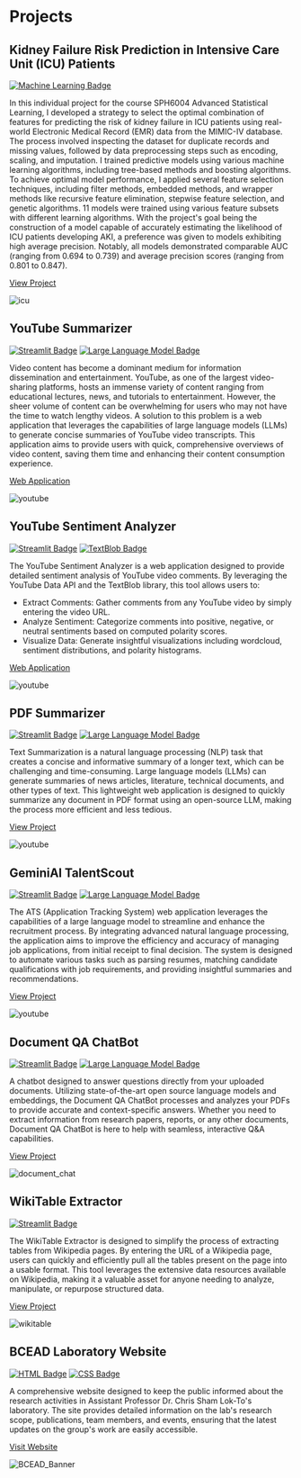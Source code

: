 # Projects

<!-- ![banner](/assets/img/profile_banner.jpg) -->

## Kidney Failure Risk Prediction in Intensive Care Unit (ICU) Patients

<td>
  <a href=' '><img src="https://img.shields.io/badge/Machine Learning-green" alt="Machine Learning Badge"></a>
</td>

In this individual project for the course SPH6004 Advanced Statistical Learning, I developed a strategy to select the optimal combination of features for predicting the risk of kidney failure in ICU patients using real-world Electronic Medical Record (EMR) data from the MIMIC-IV database. The process involved inspecting the dataset for duplicate records and missing values, followed by data preprocessing steps such as encoding, scaling, and imputation. I trained predictive models using various machine learning algorithms, including tree-based methods and boosting algorithms. To achieve optimal model performance, I applied several feature selection techniques, including filter methods, embedded methods, and wrapper methods like recursive feature elimination, stepwise feature selection, and genetic algorithms. 11 models were trained using various feature subsets with different learning algorithms. With the project's goal being the construction of a model capable of accurately estimating the likelihood of ICU patients developing AKI, a preference was given to models exhibiting high average precision. Notably, all models demonstrated comparable AUC (ranging from 0.694 to 0.739) and average precision scores (ranging from 0.801 to 0.847).

<a href="https://github.com/shihjen/AKI_Prediction_ICU_Patients" class="button-link">View Project</a>

![icu](/assets/img/icu.jpg)


## YouTube Summarizer

<td>
  <a href=' '><img src="https://img.shields.io/badge/Streamlit-red" alt="Streamlit Badge"></a>
  <a href=' '><img src="https://img.shields.io/badge/Large Language Model-purple" alt="Large Language Model Badge"></a> 
</td>

Video content has become a dominant medium for information dissemination and entertainment. YouTube, as one of the largest video-sharing platforms, hosts an immense variety of content ranging from educational lectures, news, and tutorials to entertainment. However, the sheer volume of content can be overwhelming for users who may not have the time to watch lengthy videos. A solution to this problem is a web application that leverages the capabilities of large language models (LLMs) to generate concise summaries of YouTube video transcripts. This application aims to provide users with quick, comprehensive overviews of video content, saving them time and enhancing their content consumption experience.

<a href="https://shihjen-youtube-summarizer-app-m6seph.streamlit.app/" class="button-link">Web Application</a>

![youtube](/assets/img/yt_summarizer.png)


## YouTube Sentiment Analyzer

<td>
  <a href=' '><img src="https://img.shields.io/badge/Streamlit-red" alt="Streamlit Badge"></a>
  <a href=' '><img src="https://img.shields.io/badge/TextBlob-blue" alt="TextBlob Badge"></a> 
</td>

The YouTube Sentiment Analyzer is a web application designed to provide detailed sentiment analysis of YouTube video comments. By leveraging the YouTube Data API and the TextBlob library, this tool allows users to:

- Extract Comments: Gather comments from any YouTube video by simply entering the video URL.
- Analyze Sentiment: Categorize comments into positive, negative, or neutral sentiments based on computed polarity scores.
- Visualize Data: Generate insightful visualizations including wordcloud, sentiment distributions, and polarity histograms.

<a href="https://shihjen-youtube-sentimentanalyzer-app-7ecszs.streamlit.app/" class="button-link">Web Application</a>

![youtube](/assets/img/youtube.jpg)

## PDF Summarizer

<td>
  <a href=' '><img src="https://img.shields.io/badge/Streamlit-red" alt="Streamlit Badge"></a>
  <a href=' '><img src="https://img.shields.io/badge/Large Language Model-purple" alt="Large Language Model Badge"></a> 
</td>

Text Summarization is a natural language processing (NLP) task that creates a concise and informative summary of a longer text, which can be challenging and time-consuming. Large language models (LLMs) can generate summaries of news articles, literature, technical documents, and other types of text. This lightweight web application is designed to quickly summarize any document in PDF format using an open-source LLM, making the process more efficient and less tedious.

<a href="https://github.com/shihjen/PDF_QuickSummary" class="button-link">View Project</a>

![youtube](/assets/img/pdf_summarizer.png)

## GeminiAI TalentScout

<td>
  <a href=' '><img src="https://img.shields.io/badge/Streamlit-red" alt="Streamlit Badge"></a>
  <a href=' '><img src="https://img.shields.io/badge/Large Language Model-purple" alt="Large Language Model Badge"></a> 
</td>

The ATS (Application Tracking System) web application leverages the capabilities of a large language model to streamline and enhance the recruitment process. By integrating advanced natural language processing, the application aims to improve the efficiency and accuracy of managing job applications, from initial receipt to final decision. The system is designed to automate various tasks such as parsing resumes, matching candidate qualifications with job requirements, and providing insightful summaries and recommendations.

<a href="https://github.com/shihjen/Application_Tracking_System" class="button-link">View Project</a>

![youtube](/assets/img/ats.jpg)

## Document QA ChatBot

<td>
  <a href=' '><img src="https://img.shields.io/badge/Streamlit-red" alt="Streamlit Badge"></a>
  <a href=' '><img src="https://img.shields.io/badge/Large Language Model-purple" alt="Large Language Model Badge"></a> 
</td>

A chatbot designed to answer questions directly from your uploaded documents. Utilizing state-of-the-art open source language models and embeddings, the Document QA ChatBot processes and analyzes your PDFs to provide accurate and context-specific answers. Whether you need to extract information from research papers, reports, or any other documents, Document QA ChatBot is here to help with seamless, interactive Q&A capabilities.

<a href="https://github.com/shihjen/Document_QA_ChatBot">View Project</a>

![document_chat](/assets/img/docchat.jpg)

## WikiTable Extractor

<td>
  <a href=' '><img src="https://img.shields.io/badge/Streamlit-red" alt="Streamlit Badge"></a>
</td>

The WikiTable Extractor is designed to simplify the process of extracting tables from Wikipedia pages. By entering the URL of a Wikipedia page, users can quickly and efficiently pull all the tables present on the page into a usable format. This tool leverages the extensive data resources available on Wikipedia, making it a valuable asset for anyone needing to analyze, manipulate, or repurpose structured data.

<a href="https://github.com/shihjen/WikiTable_Extractor" class="button-link">View Project</a>

![wikitable](/assets/img/htmltable.jpg)


## BCEAD Laboratory Website

<td>
  <a href=' '><img src="https://img.shields.io/badge/HTML-e34c26" alt="HTML Badge"></a>
  <a href=' '><img src="https://img.shields.io/badge/CSS-blue" alt="CSS Badge"></a> 
</td>

A comprehensive website designed to keep the public informed about the research activities in Assistant Professor Dr. Chris Sham Lok-To's laboratory. The site provides detailed information on the lab's research scope, publications, team members, and events, ensuring that the latest updates on the group's work are easily accessible.

<a href="https://bcead.github.io/chris-sham-lab/" class="button-link">Visit Website</a>

![BCEAD_Banner](/assets/img/bcead.png)





